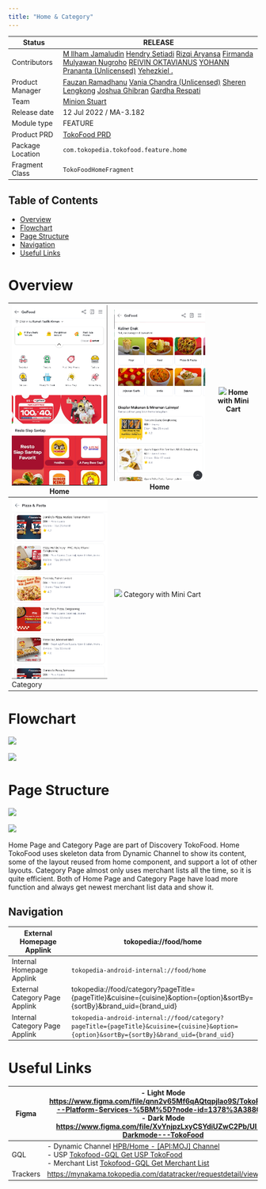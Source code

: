 ```yaml
---
title: "Home & Category"
---
```



| **Status**       | <!--start status:GREEN-->RELEASE<!--end status-->                                                                                                                                                                                                                                                                                                                                                                                                                                                                                                                                                                                                                                                                                                                    |
|------------------|----------------------------------------------------------------------------------------------------------------------------------------------------------------------------------------------------------------------------------------------------------------------------------------------------------------------------------------------------------------------------------------------------------------------------------------------------------------------------------------------------------------------------------------------------------------------------------------------------------------------------------------------------------------------------------------------------------------------------------------------------------------------|
| Contributors     | [M Ilham Jamaludin](https://tokopedia.atlassian.net/wiki/people/5c87306ea329a40b8555c1ca?ref=confluence) [Hendry Setiadi](https://tokopedia.atlassian.net/wiki/people/5c94ae68999a3f2d4cae9b85?ref=confluence) [Rizqi Aryansa](https://tokopedia.atlassian.net/wiki/people/5e25ee87006fae0ca232e1ac?ref=confluence) [Firmanda Mulyawan Nugroho](https://tokopedia.atlassian.net/wiki/people/5d91c148fdfa560dcc3a040f?ref=confluence) [REIVIN OKTAVIANUS](https://tokopedia.atlassian.net/wiki/people/5dae89dab86cd40c2da5ad2f?ref=confluence) [YOHANN Prananta (Unlicensed)](https://tokopedia.atlassian.net/wiki/people/5de4eab04ae7b80d0d19f990?ref=confluence) [Yehezkiel .](https://tokopedia.atlassian.net/wiki/people/5c94aa7a7792242c8613ad14?ref=confluence) |
| Product Manager  | [Fauzan Ramadhanu](https://tokopedia.atlassian.net/wiki/people/5b6b99772f51d429dce93e93?ref=confluence) [Vania Chandra (Unlicensed)](https://tokopedia.atlassian.net/wiki/people/5c735c615b4c267532745762?ref=confluence) [Sheren Lengkong](https://tokopedia.atlassian.net/wiki/people/5de4c4a27474110e2311ebec?ref=confluence) [Joshua Ghibran](https://tokopedia.atlassian.net/wiki/people/70121:7d12fd85-be0a-4d0c-a14e-8279fe20ff69?ref=confluence) [Gardha Respati](https://tokopedia.atlassian.net/wiki/people/5bf669b40495101184444320?ref=confluence)                                                                                                                                                                                                       |
| Team             | [Minion Stuart](https://tokopedia.atlassian.net/people/team/eeba862a-bd9d-472c-b901-415b15b1a37e?ref=directory&src=peopleMenu)                                                                                                                                                                                                                                                                                                                                                                                                                                                                                                                                                                                                                                       |
| Release date     | 12 Jul 2022 / <!--start status:GREY-->MA-3.182<!--end status-->                                                                                                                                                                                                                                                                                                                                                                                                                                                                                                                                                                                                                                                                                                      |
| Module type      | <!--start status:YELLOW-->FEATURE<!--end status-->                                                                                                                                                                                                                                                                                                                                                                                                                                                                                                                                                                                                                                                                                                                   |
| Product PRD      | [TokoFood PRD](https://docs.google.com/document/d/1GnxJ1JUmOd8vCG0zpOl1K990w9ex4-YBsvf0XM_lvNU)                                                                                                                                                                                                                                                                                                                                                                                                                                                                                                                                                                                                                                                                      |
| Package Location | `com.tokopedia.tokofood.feature.home`                                                                                                                                                                                                                                                                                                                                                                                                                                                                                                                                                                                                                                                                                                                                |
| Fragment Class   | `TokoFoodHomeFragment`                                                                                                                                                                                                                                                                                                                                                                                                                                                                                                                                                                                                                                                                                                                                               |

## Table of Contents

- [Overview](https://tokopedia.atlassian.net/wiki/spaces/PA/pages/1989382558/Home+Category#%5BhardBreak%5D%5BhardBreak%5D%5BhardBreak%5DOverview)
- [Flowchart](https://tokopedia.atlassian.net/wiki/spaces/PA/pages/1989382558/Home+Category#Flowchart)
- [Page Structure](https://tokopedia.atlassian.net/wiki/spaces/PA/pages/1989382558/Home+Category#Page-Structure)
- [Navigation](https://tokopedia.atlassian.net/wiki/spaces/PA/pages/1989382558/Home+Category#Navigation)
- [Useful Links](https://tokopedia.atlassian.net/wiki/spaces/PA/pages/1989382558/Home+Category#Useful-Links)

# Overview



| ![](../res/home_and_category/home.png) Home <br/>         | ![](../res/home_and_category/home_scrolled.png) Home <br/>                              | ![](https://docs-android.tokopedia.net/images/docs/tokofood/home_and_category/home_with_minicart.png) Home with Mini Cart <br/> |
|--------------------------------------------------------|--------------------------------------------------------------------------------------|-----------------------------------------------------------------------------|
| ![](../res/home_and_category/category.png) Category <br/> | ![](https://docs-android.tokopedia.net/images/docs/tokofood/home_and_category/category_with_mini_cart.png) Category with Mini Cart <br/> |                                                                             |

# Flowchart

![](https://docs-android.tokopedia.net/images/docs/tokofood/home_and_category/home%20flow%203.png)

![](https://docs-android.tokopedia.net/images/docs/tokofood/home_and_category/category%20page.png)

# Page Structure

![](https://docs-android.tokopedia.net/images/docs/tokofood/home_and_category/Home%20Page%20Structure.drawio.png)

![](https://docs-android.tokopedia.net/images/docs/tokofood/home_and_category/Category%20Page%20Structure.drawio.png)

Home Page and Category Page are part of Discovery TokoFood. Home TokoFood uses skeleton data from Dynamic Channel to show its content, some of the layout reused from home component, and support a lot of other layouts. Category Page almost only uses merchant lists all the time, so it is quite efficient. Both of Home Page and Category Page have load more function and always get newest merchant list data and show it.

## Navigation



| External Homepage Applink      | tokopedia://food/home                                                                                                                      |
|--------------------------------|--------------------------------------------------------------------------------------------------------------------------------------------|
| Internal Homepage Applink      | `tokopedia-android-internal://food/home`                                                                                                   |
| External Category Page Applink | tokopedia://food/category?pageTitle={pageTitle}&cuisine={cuisine}&option={option}&sortBy={sortBy}&brand\_uid={brand\_uid}                  |
| Internal Category Page Applink | `tokopedia-android-internal://food/category?pageTitle={pageTitle}&cuisine={cuisine}&option={option}&sortBy={sortBy}&brand_uid={brand_uid}` |

# Useful Links



| Figma    | - Light Mode <https://www.figma.com/file/qnn2v65Mf6qAQtqpjlao9S/TokoFood---Platform-Services-%5BM%5D?node-id=1378%3A388015><br/>- Dark Mode <https://www.figma.com/file/XvYnjpzLxyCSYdiUZwC2Pb/UI---Darkmode---TokoFood><br/>                                                                                              |
|----------|----------------------------------------------------------------------------------------------------------------------------------------------------------------------------------------------------------------------------------------------------------------------------------------------------------------------------|
| GQL      | - Dynamic Channel [HPB/Home - [API:MOJ] Channel](/wiki/spaces/HP/pages/381550603)<br/>- USP [Tokofood-GQL Get USP TokoFood](/wiki/spaces/TECH/pages/1934754422/Tokofood-GQL+Get+USP+TokoFood)<br/>- Merchant List [Tokofood-GQL Get Merchant List](/wiki/spaces/TECH/pages/1941176646/Tokofood-GQL+Get+Merchant+List)<br/> |
| Trackers | <https://mynakama.tokopedia.com/datatracker/requestdetail/view/3053>                                                                                                                                                                                                                                                       |

